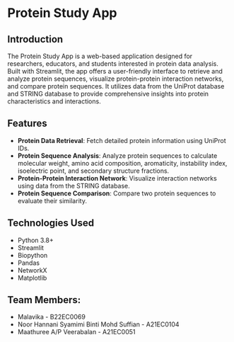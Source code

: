 # Protein Study App

## Introduction
The Protein Study App is a web-based application designed for researchers, educators, and students interested in protein data analysis. Built with Streamlit, the app offers a user-friendly interface to retrieve and analyze protein sequences, visualize protein-protein interaction networks, and compare protein sequences. It utilizes data from the UniProt database and STRING database to provide comprehensive insights into protein characteristics and interactions.

## Features
- **Protein Data Retrieval**: Fetch detailed protein information using UniProt IDs.
- **Protein Sequence Analysis**: Analyze protein sequences to calculate molecular weight, amino acid composition, aromaticity, instability index, isoelectric point, and secondary structure fractions.
- **Protein-Protein Interaction Network**: Visualize interaction networks using data from the STRING database.
- **Protein Sequence Comparison**: Compare two protein sequences to evaluate their similarity.

## Technologies Used
- Python 3.8+
- Streamlit
- Biopython
- Pandas
- NetworkX
- Matplotlib

## Team Members:
- Malavika - B22EC0069
- Noor Hannani Syamimi Binti Mohd Suffian - A21EC0104
- Maathuree A/P Veerabalan - A21EC0051
